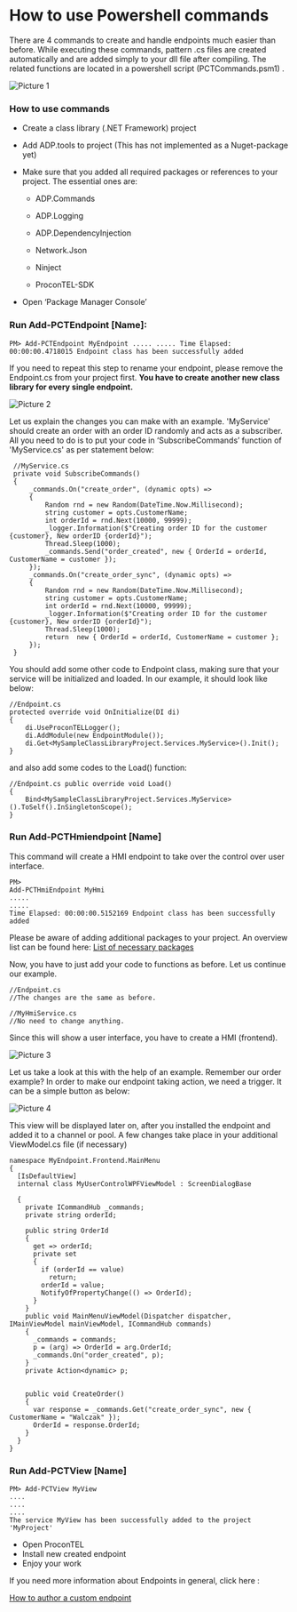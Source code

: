 # How to use Powershell commands

There are 4 commands to create and handle endpoints much easier than before. While executing these commands, pattern .cs files are created automatically and are added simply to your dll file after compiling. The related functions are located in a powershell script (PCTCommands.psm1) . 

![Picture 1](./images/HowToUsePowershellCommandsPic1.jpg)

### How to use commands

   - Create a class library (.NET Framework) project

   - Add ADP.tools to project (This has not implemented as a Nuget-package yet)

   - Make sure that you added all required packages or references to your project. The essential ones are:

        - ADP.Commands

        - ADP.Logging

        - ADP.DependencyInjection

        - Network.Json

        - Ninject

        - ProconTEL-SDK

   - Open ‘Package Manager Console’ 


### Run Add-PCTEndpoint [Name]:

<!--Just enter the name of your current element right after the command (i.e. Add-PCTEndpoint MyEndpoint)-->


```
PM> Add-PCTEndpoint MyEndpoint ..... ..... Time Elapsed: 00:00:00.4718015 Endpoint class has been successfully added
```


If you need to repeat this step to rename your endpoint, please remove the Endpoint.cs from your project first. **You have to create another new class library for every single endpoint.**


![Picture 2](./images/HowToUsePowershellCommandsPic2.png)



Let us explain the changes you can make with an example. 'MyService'  should create an order with an order ID randomly and acts as a  subscriber. All you need to do is to put your code in  ‘SubscribeCommands’ function of 'MyService.cs' as per statement below:



```
 //MyService.cs 
 private void SubscribeCommands()    
 {      
     _commands.On("create_order", (dynamic opts) =>      
     {        
         Random rnd = new Random(DateTime.Now.Millisecond);
         string customer = opts.CustomerName;
         int orderId = rnd.Next(10000, 99999);        
         _logger.Information($"Creating order ID for the customer {customer}, New orderID {orderId}");        
         Thread.Sleep(1000);        
         _commands.Send("order_created", new { OrderId = orderId, CustomerName = customer });      
     });       
     _commands.On("create_order_sync", (dynamic opts) =>      
     {        
         Random rnd = new Random(DateTime.Now.Millisecond);        
         string customer = opts.CustomerName;        
         int orderId = rnd.Next(10000, 99999);        
         _logger.Information($"Creating order ID for the customer {customer}, New orderID {orderId}");        
         Thread.Sleep(1000);        
         return  new { OrderId = orderId, CustomerName = customer };      
     });    
 }
```



You should add some other code to Endpoint class, making sure that your  service will be initialized and loaded. In our example, it should look  like below:

```
//Endpoint.cs 
protected override void OnInitialize(DI di)    
{      
    di.UseProconTELLogger();      
    di.AddModule(new EndpointModule());      
    di.Get<MySampleClassLibraryProject.Services.MyService>().Init();    
}
```

and also add some codes to the Load() function:

```
//Endpoint.cs public override void Load()      
{        
	Bind<MySampleClassLibraryProject.Services.MyService>().ToSelf().InSingletonScope();      
}
```

### Run Add-PCTHmiendpoint [Name]

This command will create a HMI endpoint to take over the control over user interface.

```
PM> 
Add-PCTHmiEndpoint MyHmi 
..... 
..... 
Time Elapsed: 00:00:00.5152169 Endpoint class has been successfully added
```

Please be aware of adding additional packages to your project. An overview list can be found here: [List of necessary packages](List_of_packages.md) 


<!--You have to run Add-PCTService [Name] again, to add service.cs to your new HMI project. i.e.-->

<!--PM> Add-PCTService MyHmiService-->  


Now, you have to just add your code to functions as before. Let us continue our example.


```
//Endpoint.cs 
//The changes are the same as before.

//MyHmiService.cs 
//No need to change anything.
```


Since this will show a user interface, you have to create a HMI (frontend). 

![Picture 3](./images/HowToUsePowershellCommandsPic3.png)

Let us take a look at this with the help of an example. Remember our  order example? In order to make our endpoint taking action, we need a  trigger. It can be a simple button as below:

![Picture 4](./images/HowToUsePowershellCommandsPic4.png)

This view will be displayed later on, after you installed the endpoint and added it to a channel or pool. A few changes take place in your additional ViewModel.cs file (if necessary)

```
namespace MyEndpoint.Frontend.MainMenu
{
  [IsDefaultView]
  internal class MyUserControlWPFViewModel : ScreenDialogBase

  {
    private ICommandHub _commands;
    private string orderId;

    public string OrderId
    {
      get => orderId;
      private set
      {
        if (orderId == value)
          return;
        orderId = value;
        NotifyOfPropertyChange(() => OrderId);
      }
    }
    public void MainMenuViewModel(Dispatcher dispatcher, IMainViewModel mainViewModel, ICommandHub commands)
    {
      _commands = commands;
      p = (arg) => OrderId = arg.OrderId;
      _commands.On("order_created", p);
    }
    private Action<dynamic> p;


    public void CreateOrder()
    {
      var response = _commands.Get("create_order_sync", new { CustomerName = "Walczak" });
      OrderId = response.OrderId;
    }
  }
}
```

### Run Add-PCTView [Name]

```
PM> Add-PCTView MyView
....
....
....
The service MyView has been successfully added to the project 'MyProject'
```

- Open ProconTEL
- Install new created endpoint
- Enjoy your work  

If you need more information about Endpoints in general, click here : 

[How to author a custom endpoint](https://macrix.atlassian.net/wiki/spaces/PROC/pages/1762820188/How+to+author+a+custom+endpoint)